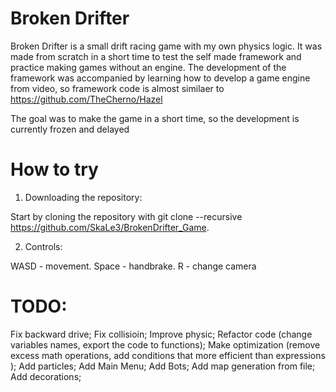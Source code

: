 # Broken Drifter

Broken Drifter is a small drift racing game with my own physics logic. It was made from scratch in a short time to test the self made framework and practice making games without an engine. The development of the framework was accompanied by learning how to develop a game engine from video, so framework code is almost similaer to https://github.com/TheCherno/Hazel

The goal was to make the game in a short time, so the development is currently frozen and delayed
# How to try
1. Downloading the repository:

  Start by cloning the repository with git clone --recursive https://github.com/SkaLe3/BrokenDrifter_Game.
  
2. Controls:

WASD - movement. Space - handbrake. R - change camera



# TODO:

Fix backward drive;
Fix collisioin;
Improve physic;
Refactor code (change variables names, export the code to functions);
Make optimization (remove excess math operations, add conditions that more efficient than expressions );
Add particles;
Add Main Menu;
Add Bots;
Add map generation from file;
Add decorations;

